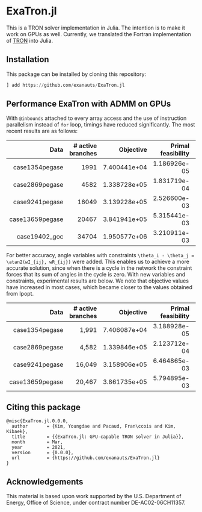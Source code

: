 # ExaTron.jl

This is a TRON solver implementation in Julia.
The intention is to make it work on GPUs as well.
Currently, we translated the Fortran implementation of [TRON](https://www.mcs.anl.gov/~more/tron)
into Julia.

## Installation

This package can be installed by cloning this repository:
```julia
] add https://github.com/exanauts/ExaTron.jl
```

## Performance ExaTron with ADMM on GPUs

With `@inbounds` attached to every array access and the use of instruction
parallelism instead of `for` loop, timings have reduced significantly.
The most recent results are as follows:

| Data | # active branches | Objective | Primal feasibility | Dual feasibility | Time (secs) | rho_pq | rho_va |
| ---: | ---: | ---: | ---: | ---: | ---: | ---: | ---: |
| case1354pegase  |  1991 | 7.400441e+04 | 1.186926e-05 | 9.799325e-03 |  24.78 |  10.0 |  1000.0 |
| case2869pegase  |  4582 | 1.338728e+05 | 1.831719e-04 | 3.570605e-02 |  42.86 |  10.0 |  1000.0 |
| case9241pegase  | 16049 | 3.139228e+05 | 2.526600e-03 | 8.328549e+00 |  98.88 |  50.0 |  5000.0 |
| case13659pegase | 20467 | 3.841941e+05 | 5.315441e-03 | 9.915973e+00 | 116.84 |  50.0 |  5000.0 |
| case19402_goc   | 34704 | 1.950577e+06 | 3.210911e-03 | 4.706196e+00 | 239.45 | 500.0 |  5000.0 |

For better accuracy, angle variables with constraints `\theta_i - \theta_j = \atan2(wI_{ij}, wR_{ij})`
were added.
This enables us to achieve a more accurate solution, since when there is a cycle in the network
the constraint forces that its sum of angles in the cycle is zero.
With new variables and constraints, experimental results are below.
We note that objective values have increased in most cases, which became closer to the values obtained
from Ipopt.

| Data | # active branches | Objective | Primal feasibility | Dual feasibility | Time (secs) | rho_pq | rho_va | # Iterations |
| ---: | ---: | ---: | ---: | ---: | ---: | ---: | ---: | ---: |
| case1354pegase  |  1,991 | 7.406087e+04 | 3.188928e-05 | 1.200796e-02 |  20.28 | 10.0 | 1000.0 | 5,000 |
| case2869pegase  |  4,582 | 1.339846e+05 | 2.123712e-04 | 2.228853e-01 |  35.74 | 10.0 | 1000.0 | 5,000 |
| case9241pegase  | 16,049 | 3.158906e+05 | 6.464865e-03 | 5.607324e+00 | 139.41 | 50.0 | 5000.0 | 6,000 |
| case13659pegase | 20,467 | 3.861735e+05 | 5.794895e-03 | 8.512909e+00 | 187.97 | 50.0 | 5000.0 | 7,000 |

## Citing this package

```
@misc{ExaTron.jl.0.0.0,
  author       = {Kim, Youngdae and Pacaud, Fran\ccois and Kim, Kibaek},
  title        = {{ExaTron.jl: GPU-capable TRON solver in Julia}},
  month        = Mar,
  year         = 2021,
  version      = {0.0.0},
  url          = {https://github.com/exanauts/ExaTron.jl}
}
```

## Acknowledgements

This material is based upon work supported by the U.S. Department of Energy, Office of Science, under contract number DE-AC02-06CH11357.
